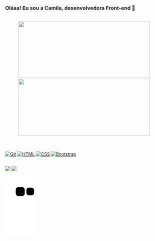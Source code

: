 ### Oláaa! Eu sou a Camila, desenvolvedora Front-end 👋

<br>

<div align="center">
  <a href="https://github.com/CamilaAguiar">
  <img height="180em" width="420em" src="https://github-readme-stats.vercel.app/api?username=CamilaAguiar&show_icons=true&theme=onedark&include_all_commits=true&count_private=true"/>
  <img height="180em" width="420em" src="https://github-readme-stats.vercel.app/api/top-langs/?username=CamilaAguiar&layout=compact&langs_count=7&theme=onedark"/>
</div>

##
  
<div style="display: inline_block"><br>
  <img align="center" alt="Git" height="30" width="40" src="https://cdn.jsdelivr.net/gh/devicons/devicon/icons/git/git-original.svg"> 
  <img align="center" alt="HTML" height="30" width="40" src="https://cdn.jsdelivr.net/gh/devicons/devicon/icons/html5/html5-original.svg">
  <img align="center" alt="CSS" height="30" width="40" src="https://cdn.jsdelivr.net/gh/devicons/devicon/icons/css3/css3-original.svg">
  <img align="center" alt="Bootstrap" height="30" width="40" src="https://cdn.jsdelivr.net/gh/devicons/devicon/icons/bootstrap/bootstrap-original.svg">
</div> 
  
##
  
<div>
  <a href="mailto:camispeira@gmail.com" target="_blank"><img src="https://img.shields.io/badge/Gmail-D14836?style=for-the-badge&logo=gmail&logoColor=white" target="_blank"></a>
  <a href="https://www.linkedin.com/in/camila-aguiar-86612b1b7" target="_blank"><img src="https://img.shields.io/badge/LinkedIn-0077B5?style=for-the-badge&logo=linkedin&logoColor=white"></a>
  
  ![Snake animation](https://github.com/CamilaAguiar/CamilaAguiar/blob/output/github-contribution-grid-snake.svg)
  
</div>

